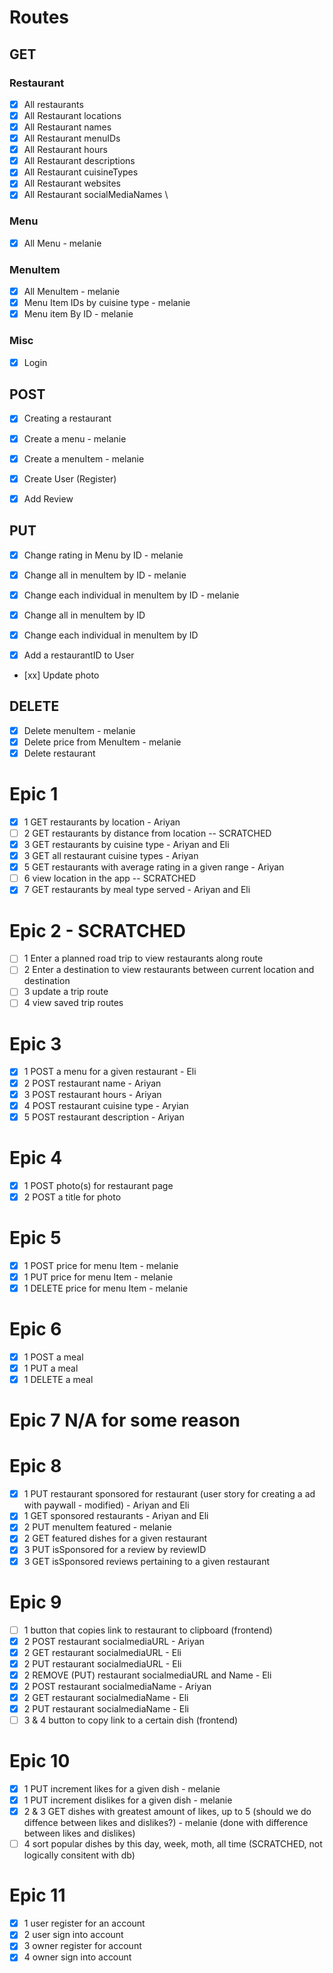 # Routes

## GET

### Restaurant

- [x] All restaurants
- [x] All Restaurant locations
- [x] All Restaurant names
- [x] All Restaurant menuIDs
- [x] All Restaurant hours
- [x] All Restaurant descriptions
- [x] All Restaurant cuisineTypes
- [x] All Restaurant websites
- [x] All Restaurant socialMediaNames
      \

### Menu

- [x] All Menu - melanie

### MenuItem

- [x] All MenuItem - melanie
- [x] Menu Item IDs by cuisine type - melanie
- [x] Menu item By ID - melanie

### Misc

- [x] Login

## POST

- [x] Creating a restaurant

- [x] Create a menu - melanie

- [x] Create a menuItem - melanie

- [x] Create User (Register)

- [x] Add Review

## PUT

- [x] Change rating in Menu by ID - melanie

- [x] Change all in menuItem by ID - melanie
- [x] Change each individual in menuItem by ID - melanie

- [x] Change all in menuItem by ID
- [x] Change each individual in menuItem by ID

- [x] Add a restaurantID to User

- [xx] Update photo

## DELETE

- [x] Delete menuItem - melanie
- [x] Delete price from MenuItem - melanie
- [x] Delete restaurant

# Epic 1

- [x] 1 GET restaurants by location - Ariyan
- [ ] 2 GET restaurants by distance from location -- SCRATCHED
- [x] 3 GET restaurants by cuisine type - Ariyan and Eli
- [x] 3 GET all restaurant cuisine types - Ariyan
- [x] 5 GET restaurants with average rating in a given range - Ariyan
- [ ] 6 view location in the app -- SCRATCHED
- [x] 7 GET restaurants by meal type served - Ariyan and Eli

# Epic 2 - SCRATCHED

- [ ] 1 Enter a planned road trip to view restaurants along route
- [ ] 2 Enter a destination to view restaurants between current location and destination
- [ ] 3 update a trip route
- [ ] 4 view saved trip routes

# Epic 3

- [x] 1 POST a menu for a given restaurant - Eli
- [x] 2 POST restaurant name - Ariyan
- [x] 3 POST restaurant hours - Ariyan
- [x] 4 POST restaurant cuisine type - Aryian
- [x] 5 POST restaurant description - Ariyan

# Epic 4

- [x] 1 POST photo(s) for restaurant page
- [x] 2 POST a title for photo

# Epic 5

- [x] 1 POST price for menu Item - melanie
- [x] 1 PUT price for menu Item - melanie
- [x] 1 DELETE price for menu Item - melanie

# Epic 6

- [x] 1 POST a meal
- [x] 1 PUT a meal
- [x] 1 DELETE a meal

# Epic 7 N/A for some reason

# Epic 8

- [x] 1 PUT restaurant sponsored for restaurant (user story for creating a ad with paywall - modified) - Ariyan and Eli
- [x] 1 GET sponsored restaurants - Ariyan and Eli
- [x] 2 PUT menuItem featured - melanie
- [x] 2 GET featured dishes for a given restaurant
- [x] 3 PUT isSponsored for a review by reviewID
- [x] 3 GET isSponsored reviews pertaining to a given restaurant

# Epic 9

- [ ] 1 button that copies link to restaurant to clipboard (frontend)
- [x] 2 POST restaurant socialmediaURL - Ariyan
- [x] 2 GET restaurant socialmediaURL - Eli
- [x] 2 PUT restaurant socialmediaURL - Eli
- [x] 2 REMOVE (PUT) restaurant socialmediaURL and Name - Eli
- [x] 2 POST restaurant socialmediaName - Ariyan
- [x] 2 GET restaurant socialmediaName - Eli
- [x] 2 PUT restaurant socialmediaName - Eli
- [ ] 3 & 4 button to copy link to a certain dish (frontend)

# Epic 10

- [x] 1 PUT increment likes for a given dish - melanie
- [x] 1 PUT increment dislikes for a given dish - melanie
- [x] 2 & 3 GET dishes with greatest amount of likes, up to 5 (should we do diffence between likes and dislikes?) - melanie (done with difference between likes and dislikes)
- [ ] 4 sort popular dishes by this day, week, moth, all time (SCRATCHED, not logically consitent with db)

# Epic 11

- [x] 1 user register for an account
- [x] 2 user sign into account
- [x] 3 owner register for account
- [x] 4 owner sign into account
